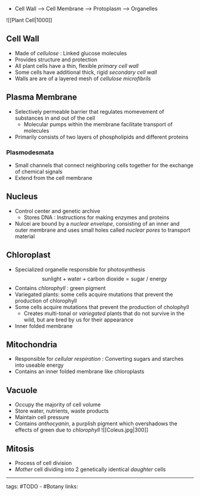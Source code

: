 - Cell Wall --> Cell Membrane --> Protoplasm --> Organelles

![[Plant Cell|1000]]

## Cell Wall
- Made of *cellulose* : Linked glucose molecules
- Provides structure and protection
- All plant cells have a thin, flexible *primary cell wall*
- Some cells have additional thick, rigid *secondary cell wall*
- Walls are are of a layered mesh of *cellulose microfibrils*


## Plasma Membrane
- Selectively permeable barrier that regulates momevement of substances in and out of the cell
	- Molecular pumps within the membrane facilitate transport of molecules
- Primarily consists of two layers of phospholipids and different proteins

### Plasmodesmata
- Small channels that connect neighboring cells together for the exchange of chemical signals
- Extend from the cell membrane

## Nucleus
- Control center and genetic archive
	- Stores DNA : Instructions for making enzymes and proteins
- Nulcei are bound by a *nuclear envelope*, consisting of an inner and outer membrane and uses small holes called *nuclear pores* to transport material

## Chloroplast
- Specialized organelle responsible for photosynthesis
$$\text{sunlight} + \text{water} + \text{carbon dioxide} = \text{sugar / energy}$$
- Contains *chlorophyll* : green pigment
- Variegated plants: some cells acquire mutations that prevent the production of chlorophyll
- Some cells acquire mutations that prevent the production of cholophyll
	- Creates multi-tonal or *variegated* plants that do not survive in the wild, but are bred by us for their appearance
- Inner folded membrane

## Mitochondria
- Responsible for *cellular respiration* : Converting sugars and starches into useable energy
- Contains an inner folded membrane like chloroplasts

## Vacuole
- Occupy the majority of cell volume
- Store water, nutrients, waste products
- Maintain cell pressure
- Contains *anthocyanin*, a purplish pigment which overshadows the effects of green due to *chlorophyll*
![[Coleus.jpg|300]]

## Mitosis
- Process of cell division
- *Mother* cell dividing into 2 genetically identical *daughter* cells

---
tags: #TODO - #Botany 
links: